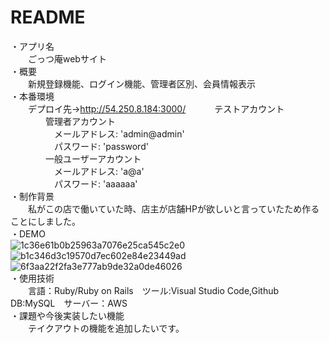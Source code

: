 # README
・アプリ名  
　　ごっつ庵webサイト  
・概要  
　　新規登録機能、ログイン機能、管理者区別、会員情報表示  
・本番環境  
　　デプロイ先→http://54.250.8.184:3000/
　　　テストアカウント  
　　　　管理者アカウント  
　　　　　メールアドレス: 'admin@admin'  
　　　　　パスワード: 'password'  
　　　　一般ユーザーアカウント  
　　　　　メールアドレス: 'a@a'  
　　　　　パスワード: 'aaaaaa'  
・制作背景  
　　私がこの店で働いていた時、店主が店舗HPが欲しいと言っていたため作ることにしました。  
・DEMO  
![1c36e61b0b25963a7076e25ca545c2e0](https://user-images.githubusercontent.com/58731446/84861294-b02f2f80-b0ab-11ea-88e2-a0b11e3ca456.jpg)  
![b1c346d3c19570d7ec602e84e23449ad](https://user-images.githubusercontent.com/58731446/84861812-ddc8a880-b0ac-11ea-986e-63073a73b190.jpg)  
![6f3aa22f2fa3e777ab9de32a0de46026](https://user-images.githubusercontent.com/58731446/84861396-e66caf00-b0ab-11ea-94c7-c8b4193c181e.jpg)  
・使用技術  
　　言語：Ruby/Ruby on Rails　ツール:Visual Studio Code,Github　DB:MySQL　サーバー：AWS  
・課題や今後実装したい機能  
　　テイクアウトの機能を追加したいです。  
